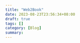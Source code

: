 ```yaml
---
title: "Web2Book"
date: 2023-08-23T23:56:34+08:00
draft: true
tags: []
category: [Blog]
summary: 
---
```

